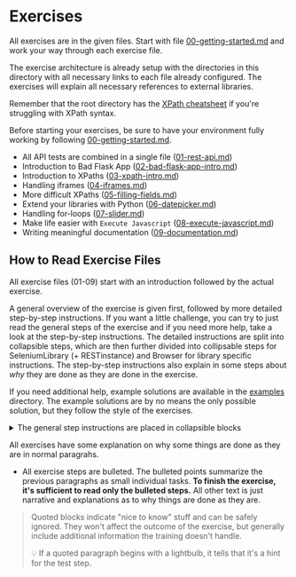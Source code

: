 # Exercises

All exercises are in the given files. Start with file [00-getting-started.md](./00-getting-started.md)
and work your way through each exercise file.

The exercise architecture is already setup with the directories in this directory with all necessary
links to each file already configured. The exercises will explain all necessary references to external
libraries.

Remember that the root directory has the [XPath cheatsheet](../xpath-cheatsheet.md) if you're struggling
with XPath syntax.

Before starting your exercises, be sure to have your environment fully working by following
[00-getting-started.md](./00-getting-started.md).

- All API tests are combined in a single file ([01-rest-api.md](./01-rest-api.md))
- Introduction to Bad Flask App ([02-bad-flask-app-intro.md](./02-bad-flask-app-intro.md))
- Introduction to XPaths ([03-xpath-intro.md](./03-xpath-intro.md))
- Handling iframes ([04-iframes.md](./04-iframes.md))
- More difficult XPaths ([05-filling-fields.md](./05-filling-fields.md))
- Extend your libraries with Python ([06-datepicker.md](./06-datepicker.md))
- Handling for-loops ([07-slider.md](./07-slider.md))
- Make life easier with `Execute Javascript` ([08-execute-javascript.md](./08-execute-javascript.md))
- Writing meaningful documentation ([09-documentation.md](./09-documentation.md))

## How to Read Exercise Files

All exercise files (01-09) start with an introduction followed by the actual
exercise.

A general overview of the exercise is given first, followed by more detailed step-by-step instructions.
If you want a little challenge, you can try to just read the general steps of the exercise and if you
need more help, take a look at the step-by-step instructions. The detailed instructions are split into
collapsible steps, which are then further divided into collipsable steps for SeleniumLibrary (+ RESTinstance)
and Browser for library specific instructions. The step-by-step instructions also
explain in some steps about _why_ they are done as they are done in the exercise.

If you need additional help, example solutions are available in the [examples](../examples) directory. The
example solutions are by no means the only possible solution, but they follow the style of the exercises.

<details>
  <summary>The general step instructions are placed in collapsible blocks</summary>

Followed by some narrative and some possible general steps that are common for both library approaches.

</details>

All exercises have some explanation on why some things are done as
they are in normal paragrahs.

- All exercise steps are bulleted. The bulleted points summarize the previous
paragraphs as small individual tasks. **To finish the exercise, it's sufficient to read
only the bulleted steps.** All other text is just narrative and explanations as to why things are
done as they are.

> Quoted blocks indicate "nice to know" stuff and can be safely ignored.
> They won't affect the outcome of the exercise, but generally include
> additional information the training doesn't handle.
>
> :bulb: If a quoted paragraph begins with a lightbulb, it tells that
> it's a hint for the test step.
